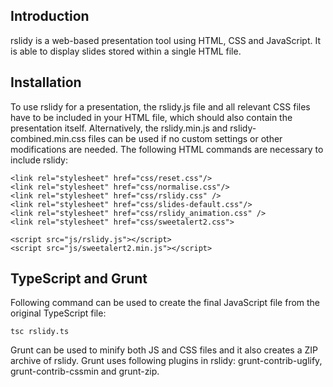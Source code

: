 ## Introduction

rslidy is a web-based presentation tool using HTML, CSS and JavaScript. It is able to display slides stored within a single HTML file.

## Installation

To use rslidy for a presentation, the rslidy.js file and all relevant CSS files have to be included in your HTML file, which should also contain the presentation itself. Alternatively, the rslidy.min.js and rslidy-combined.min.css files can be used if no custom settings or other modifications are needed.
The following HTML commands are necessary to include rslidy:
```
<link rel="stylesheet" href="css/reset.css"/>
<link rel="stylesheet" href="css/normalise.css"/>
<link rel="stylesheet" href="css/rslidy.css" />
<link rel="stylesheet" href="css/slides-default.css"/>
<link rel="stylesheet" href="css/rslidy_animation.css" />
<link rel="stylesheet" href="css/sweetalert2.css">

<script src="js/rslidy.js"></script>
<script src="js/sweetalert2.min.js"></script>

```


## TypeScript and Grunt

Following command can be used to create the final JavaScript file from the original TypeScript file:
```
tsc rslidy.ts
```

Grunt can be used to minify both JS and CSS files and it also creates a ZIP archive of rslidy. Grunt uses following plugins in rslidy: grunt-contrib-uglify, grunt-contrib-cssmin and grunt-zip.
